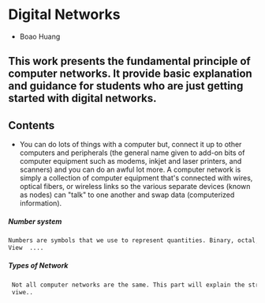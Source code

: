 # **Digital Networks**
  - Boao Huang

**This work presents the fundamental principle of computer networks.** 
**It provide basic explanation and guidance for students who are just getting started with digital networks.**
---
## Contents
 - You can do lots of things with a computer but, connect it up to other computers and peripherals (the general name given to add-on bits of computer equipment such as modems, inkjet and laser printers, and scanners) and you can do an awful lot more. A computer network is simply a collection of computer equipment that's connected with wires, optical fibers, or wireless links so the various separate devices (known as nodes) can "talk" to one another and swap data (computerized information).
 
 ##### *Number system*
 ```sh
 Numbers are symbols that we use to represent quantities. Binary, octal, decimal and hexadecimal are four number systems used frequently in computing and networking. 
 View  ....
```

 ##### *Types of Network*                                                                           
```sh
 Not all computer networks are the same. This part will explain the structures and functions of some computer networks.
 viwe.. 
```

